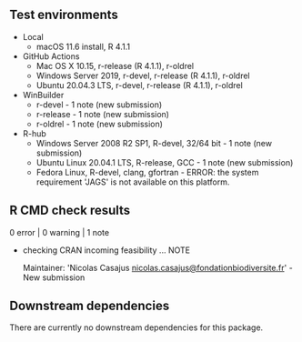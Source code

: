## Test environments

* Local
  * macOS 11.6 install, R 4.1.1
* GitHub Actions
  * Mac OS X 10.15, r-release (R 4.1.1), r-oldrel
  * Windows Server 2019, r-devel, r-release (R 4.1.1), r-oldrel
  * Ubuntu 20.04.3 LTS, r-devel, r-release (R 4.1.1), r-oldrel
* WinBuilder
  * r-devel - 1 note (new submission)
  * r-release - 1 note (new submission)
  * r-oldrel - 1 note (new submission)
* R-hub
  * Windows Server 2008 R2 SP1, R-devel, 32/64 bit - 1 note (new submission)
  * Ubuntu Linux 20.04.1 LTS, R-release, GCC - 1 note (new submission)
  * Fedora Linux, R-devel, clang, gfortran - ERROR: the system requirement 'JAGS' is not available on this platform.

## R CMD check results

0 error | 0 warning | 1 note

* checking CRAN incoming feasibility ... NOTE

  Maintainer: 'Nicolas Casajus <nicolas.casajus@fondationbiodiversite.fr>' - New submission


## Downstream dependencies

There are currently no downstream dependencies for this package.
